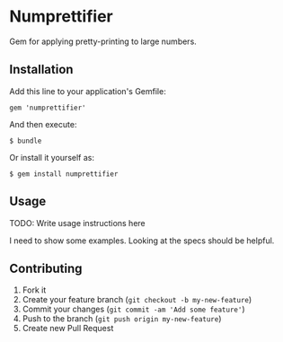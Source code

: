 # Numprettifier

Gem for applying pretty-printing to large numbers.

## Installation

Add this line to your application's Gemfile:

    gem 'numprettifier'

And then execute:

    $ bundle

Or install it yourself as:

    $ gem install numprettifier

## Usage

TODO: Write usage instructions here

I need to show some examples. Looking at the specs should be helpful.

## Contributing

1. Fork it
2. Create your feature branch (`git checkout -b my-new-feature`)
3. Commit your changes (`git commit -am 'Add some feature'`)
4. Push to the branch (`git push origin my-new-feature`)
5. Create new Pull Request
